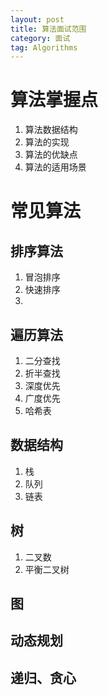 ```yaml
---
layout: post
title: 算法面试范围
category: 面试
tag: Algorithms 
---
```


# 算法掌握点
1. 算法数据结构
2. 算法的实现
3. 算法的优缺点
4. 算法的适用场景
# 常见算法
## 排序算法
1. 冒泡排序
2. 快速排序
3. 
## 遍历算法
1. 二分查找
2. 折半查找
3. 深度优先
4. 广度优先
5. 哈希表
## 数据结构
1. 栈
2. 队列
3. 链表
## 树
1. 二叉数
2. 平衡二叉树
## 图 
## 动态规划
## 递归、贪心

